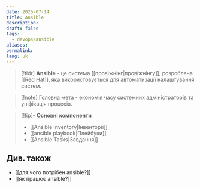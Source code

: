 ```yaml
---
date: 2025-07-14
title: Ansible
description: 
draft: false
tags:
  - devops/ansible
aliases: 
permalink: 
lang: uk
---
```


> [!tldr]
> **Ansible** - це система [[провіжнінг|провіжнінгу]], розроблена [[Red Hat]], яка використовується для автоматизації налаштування систем. 
> 

> [!note] Головна мета - економія часу системних адміністраторів та уніфікація процесів.


> [!tip]- **Основні компоненти**
> - [[Ansible inventory|Інвенторії]]
> - [[ansible playbook|Плейбуки]]
> - [[Ansible Tasks|Завдання]]

## Див. також

- [[для чого потрібен ansible?]]
- [[як працює ansible?]]